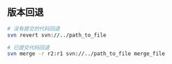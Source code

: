 ##  版本回退

```bash
# 没有提交的代码回退
svn revert svn://../path_to_file

# 已提交代码回退
svn merge -r r2:r1 svn://../path_to_file merge_file
```
